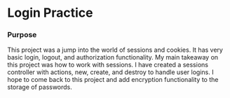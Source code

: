 # Login Practice

### Purpose
This project was a jump into the world of sessions and cookies. It has very basic login, logout, and authorization functionality. My main takeaway on this project was how to work with sessions. I have created a sessions controller with actions, new, create, and destroy to handle user logins. I hope to come back to this project and add encryption functionality to the storage of passwords.
